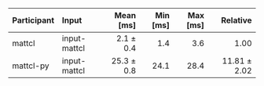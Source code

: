 | Participant | Input | Mean [ms] | Min [ms] | Max [ms] | Relative |
|:---|:---|---:|---:|---:|---:|
| mattcl | input-mattcl | 2.1 ± 0.4 | 1.4 | 3.6 | 1.00 |
| mattcl-py | input-mattcl | 25.3 ± 0.8 | 24.1 | 28.4 | 11.81 ± 2.02 |

